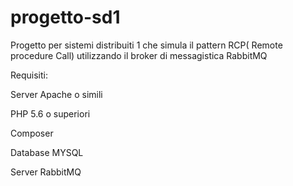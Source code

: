 # progetto-sd1

Progetto per sistemi distribuiti 1 che simula il pattern RCP( Remote procedure Call) utilizzando il broker di messagistica RabbitMQ

Requisiti: 

Server Apache o simili

PHP 5.6 o superiori

Composer

Database MYSQL

Server RabbitMQ

